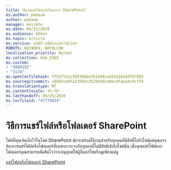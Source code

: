```yaml
---
title: วิธีการแชร์ไฟล์หรือโฟลเดอร์ SharePoint
ms.author: pebaum
author: pebaum
manager: mnirkhe
ms.date: 04/21/2020
ms.audience: Admin
ms.topic: article
ms.service: o365-administration
ROBOTS: NOINDEX, NOFOLLOW
localization_priority: Normal
ms.collection: Adm_O365
ms.custom:
- "9000192"
- "3170"
ms.openlocfilehash: f75b7521c384396bef61dd9cad256161ddf67d83
ms.sourcegitcommit: c6692ce0fa1358ec3529e59ca0ecdfdea4cdc759
ms.translationtype: MT
ms.contentlocale: th-TH
ms.lasthandoff: 09/15/2020
ms.locfileid: "47779034"
---
```

# <a name="how-to-share-sharepoint-files-or-folders"></a>วิธีการแชร์ไฟล์หรือโฟลเดอร์ SharePoint

ไฟล์ที่คุณจัดเก็บไว้ในไซต์ SharePoint มักจะพร้อมใช้งานสำหรับทุกคนที่มีสิทธิ์ไปยังไซต์แต่คุณอาจต้องการแชร์ไฟล์หรือโฟลเดอร์ที่เฉพาะเจาะจงกับบุคคลที่ไม่มีสิทธิ์เข้าถึงไซต์นั้น เมื่อคุณแชร์ไฟล์และโฟลเดอร์คุณสามารถตัดสินใจว่าจะอนุญาตให้ผู้อื่นแก้ไขหรือดูเพียงแค่ดู

[แชร์ไฟล์หรือโฟลเดอร์ SharePoint](https://support.office.com/article/1fe37332-0f9a-4719-970e-d2578da4941c)